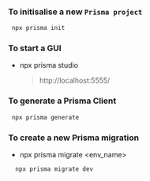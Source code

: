 ### To initisalise a new `Prisma project`

```bash
 npx prisma init
```

### To start a GUI

- npx prisma studio

  > http://localhost:5555/

### To generate a Prisma Client

```bash
 npx prisma generate
```

### To create a new Prisma migration

- npx prisma migrate <env_name>

```bash
  npx prisma migrate dev
```
